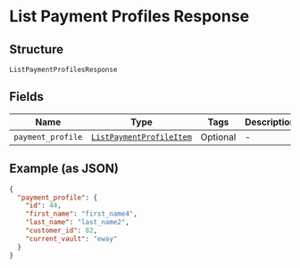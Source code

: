
# List Payment Profiles Response

## Structure

`ListPaymentProfilesResponse`

## Fields

| Name | Type | Tags | Description |
|  --- | --- | --- | --- |
| `payment_profile` | [`ListPaymentProfileItem`](../../doc/models/list-payment-profile-item.md) | Optional | - |

## Example (as JSON)

```json
{
  "payment_profile": {
    "id": 44,
    "first_name": "first_name4",
    "last_name": "last_name2",
    "customer_id": 82,
    "current_vault": "eway"
  }
}
```

